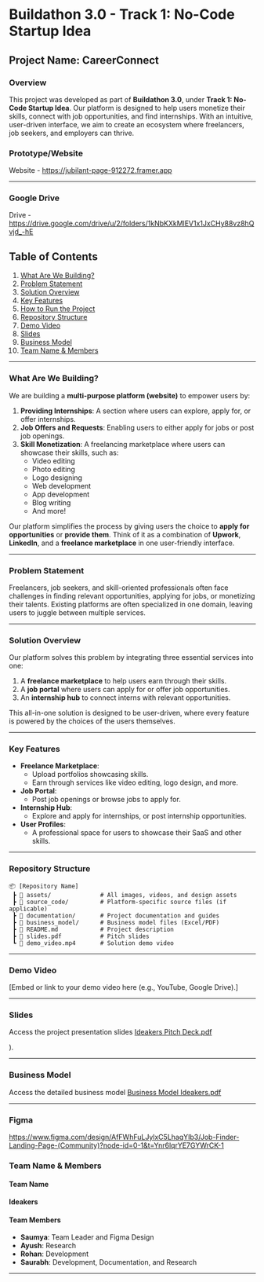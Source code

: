 # **Buildathon 3.0 - Track 1: No-Code Startup Idea**  

## **Project Name: CareerConnect**  

### **Overview**  
This project was developed as part of **Buildathon 3.0**, under **Track 1: No-Code Startup Idea**. Our platform is designed to help users monetize their skills, connect with job opportunities, and find internships. With an intuitive, user-driven interface, we aim to create an ecosystem where freelancers, job seekers, and employers can thrive.  

### **Prototype/Website**
Website - https://jubilant-page-912272.framer.app

---  
### **Google Drive**
Drive - https://drive.google.com/drive/u/2/folders/1kNbKXkMlEV1x1JxCHy88vz8hQvjd_-hE

## **Table of Contents**  
1. [What Are We Building?](#what-are-we-building)  
2. [Problem Statement](#problem-statement)  
3. [Solution Overview](#solution-overview)  
4. [Key Features](#key-features)  
5. [How to Run the Project](#how-to-run-the-project)  
6. [Repository Structure](#repository-structure)  
7. [Demo Video](#demo-video)  
8. [Slides](#slides)  
9. [Business Model](#business-model)  
10. [Team Name & Members](#team-name--members)  

---  

### **What Are We Building?**  
We are building a **multi-purpose platform (website)** to empower users by:  
1. **Providing Internships**: A section where users can explore, apply for, or offer internships.  
2. **Job Offers and Requests**: Enabling users to either apply for jobs or post job openings.  
3. **Skill Monetization**: A freelancing marketplace where users can showcase their skills, such as:  
   - Video editing  
   - Photo editing  
   - Logo designing  
   - Web development  
   - App development  
   - Blog writing  
   - And more!  

Our platform simplifies the process by giving users the choice to **apply for opportunities** or **provide them**. Think of it as a combination of **Upwork**, **LinkedIn**, and a **freelance marketplace** in one user-friendly interface.  

---  

### **Problem Statement**  
Freelancers, job seekers, and skill-oriented professionals often face challenges in finding relevant opportunities, applying for jobs, or monetizing their talents. Existing platforms are often specialized in one domain, leaving users to juggle between multiple services.  

---  

### **Solution Overview**  
Our platform solves this problem by integrating three essential services into one:  
1. A **freelance marketplace** to help users earn through their skills.  
2. A **job portal** where users can apply for or offer job opportunities.  
3. An **internship hub** to connect interns with relevant opportunities.  

This all-in-one solution is designed to be user-driven, where every feature is powered by the choices of the users themselves.  

---  

### **Key Features**  
- **Freelance Marketplace**:  
   - Upload portfolios showcasing skills.  
   - Earn through services like video editing, logo design, and more.  
- **Job Portal**:  
   - Post job openings or browse jobs to apply for.  
- **Internship Hub**:  
   - Explore and apply for internships, or post internship opportunities.  
- **User Profiles**:  
   - A professional space for users to showcase their SaaS and other skills.  

---  

### **Repository Structure**  
```plaintext  
📦 [Repository Name]  
 ┣ 📂 assets/              # All images, videos, and design assets  
 ┣ 📂 source_code/         # Platform-specific source files (if applicable)  
 ┣ 📂 documentation/       # Project documentation and guides  
 ┣ 📂 business_model/      # Business model files (Excel/PDF)  
 ┣ 📜 README.md            # Project description  
 ┣ 📜 slides.pdf           # Pitch slides  
 ┗ 📜 demo_video.mp4       # Solution demo video  
```  

---  

### **Demo Video**  
[Embed or link to your demo video here (e.g., YouTube, Google Drive).]  

---  

### **Slides**  
Access the project presentation slides [Ideakers Pitch Deck.pdf](https://github.com/user-attachments/files/18046173/Ideakers.Pitch.Deck.pdf)

).  

---  

### **Business Model**  
Access the detailed business model  [Business Model Ideakers.pdf](https://github.com/user-attachments/files/18046161/Business.Model.Ideakers.pdf)


---  

### **Figma**
https://www.figma.com/design/AfFWhFuLJylxC5LhaqYIb3/Job-Finder-Landing-Page-(Community)?node-id=0-1&t=Ynr6lqrYE7GYWrCK-1

### **Team Name & Members**  

#### **Team Name**  
**Ideakers**  

#### **Team Members**  
- **Saumya**: Team Leader and Figma Design  
- **Ayush**: Research  
- **Rohan**: Development  
- **Saurabh**: Development, Documentation, and Research  

---  
